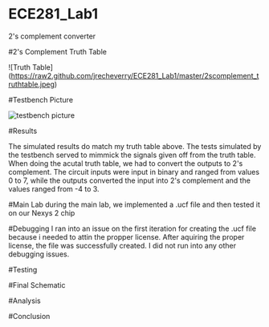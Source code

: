 ECE281_Lab1
===========

2's complement converter


#2's Complement Truth Table

![Truth Table] (https://raw2.github.com/jrecheverry/ECE281_Lab1/master/2scomplement_truthtable.jpeg)

#Testbench Picture

![testbench picture](https://raw2.github.com/jrecheverry/ECE281_Lab1/master/lab1_testbench_picture.PNG)


#Results

The simulated results do match my truth table above. The tests simulated by the testbench served to mimmick the signals given off from the truth table. When doing the acutal truth table, we had to convert the outputs to 2's complement. The circuit inputs were input in binary and ranged from values 0 to 7, while the outputs converted the input into 2's complement and the values ranged from -4 to 3.

#Main Lab
during the main lab, we implemented a .ucf file and then tested it on our Nexys 2 chip
  
#Debugging
I ran into an issue on the first iteration for creating the .ucf file because i needed to attin the propper license. After aquiring the proper license, the file was successfully created. I did not run into any other debugging issues.

#Testing


#Final Schematic


#Analysis 

#Conclusion
